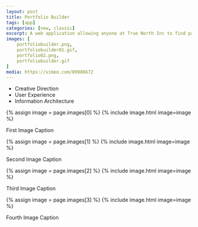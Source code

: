 ```yaml
---
layout: post
title: Portfolio Builder
tags: [app]
categories: [new, classic]
excerpt: A web application allowing anyone at True North Inc to find past projects in the portfolio database and easily assemble a showcase site for presentations.
images: [
	portfoliobuilder.png, 
	portfoliobuilder01.gif,
	portfolio02.png,
	portfoliobuilder.gif
]
media: https://vimeo.com/89986672
---
```


- Creative Direction
- User Experience
- Information Architecture

{% assign image = page.images[0] %}
{% include image.html image=image %}

First Image Caption

{% assign image = page.images[1] %}
{% include image.html image=image %}

Second Image Caption

{% assign image = page.images[2] %}
{% include image.html image=image %}

Third Image Caption

{% assign image = page.images[3] %}
{% include image.html image=image %}

Fourth Image Caption